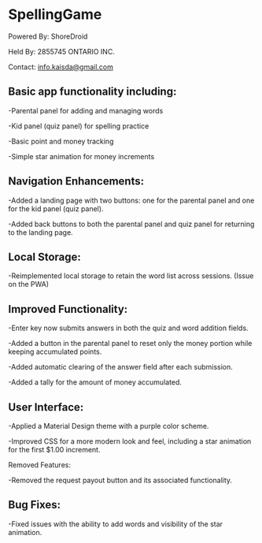 # SpellingGame
Powered By: ShoreDroid

Held By: 2855745 ONTARIO INC.

Contact: info.kaisda@gmail.com

Basic app functionality including:
------------------------------------------
-Parental panel for adding and managing words

-Kid panel (quiz panel) for spelling practice

-Basic point and money tracking

-Simple star animation for money increments

Navigation Enhancements:
-------------------------------------------
-Added a landing page with two buttons: one for the parental panel and one for the kid panel (quiz panel).

-Added back buttons to both the parental panel and quiz panel for returning to the landing page.

**Local Storage:**
-------------------------------------------
-Reimplemented local storage to retain the word list across sessions. (Issue on the PWA)

**Improved Functionality:**
-------------------------------------------
-Enter key now submits answers in both the quiz and word addition fields.

-Added a button in the parental panel to reset only the money portion while keeping accumulated points.

-Added automatic clearing of the answer field after each submission.

-Added a tally for the amount of money accumulated.

**User Interface:**
-------------------------------------------
-Applied a Material Design theme with a purple color scheme.

-Improved CSS for a more modern look and feel, including a star animation for the first $1.00 increment.

Removed Features:

-Removed the request payout button and its associated functionality.

**Bug Fixes:**
-----------------------------------------------
-Fixed issues with the ability to add words and visibility of the star animation.
